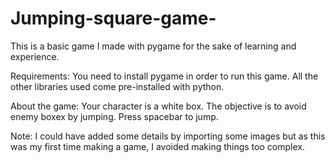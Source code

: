 # Jumping-square-game-
This is a basic game I made with pygame for the sake of learning and experience. 

Requirements:
You need to install pygame in order to run this game. All the other libraries used come pre-installed with python.

About the game:
Your character is a white box. The objective is to avoid enemy boxex by jumping. Press spacebar to jump.

Note:
I could have added some details by importing some images but as this was my first time making a game, I avoided making things too complex.
